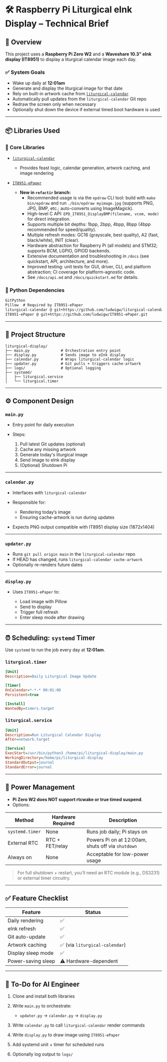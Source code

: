 # 🛠️ Raspberry Pi Liturgical eInk Display – Technical Brief

## 🌟 Overview

This project uses a **Raspberry Pi Zero W2** and a **Waveshare 10.3” eInk display (IT8951)** to display a liturgical calendar image each day.

### ✅ System Goals

* Wake up daily at **12:01am**
* Generate and display the liturgical image for that date
* Rely on built-in artwork cache from [`liturgical-calendar`](https://github.com/ludwigw/liturgical-calendar)
* Automatically pull updates from the `liturgical-calendar` Git repo
* Redraw the screen only when necessary
* Optionally shut down the device if external timed boot hardware is used

---

## 📦 Libraries Used

### 🔧 Core Libraries

* [`liturgical-calendar`](https://github.com/ludwigw/liturgical-calendar)

  * Provides feast logic, calendar generation, artwork caching, and image rendering
* [`IT8951-ePaper`](https://github.com/ludwigw/IT8951-ePaper)  
  * **New in `refactir` branch:**
    * Recommended usage is via the `epdraw` CLI tool: build with `make bin/epdraw` and run `./bin/epdraw myimage.jpg` (supports PNG, JPG, BMP, etc.; auto-converts using ImageMagick).
    * High-level C API: `EPD_IT8951_DisplayBMP(filename, vcom, mode)` for direct integration.
    * Supports multiple bit depths: 1bpp, 2bpp, 4bpp, 8bpp (4bpp recommended for speed/quality).
    * Multiple refresh modes: GC16 (grayscale, best quality), A2 (fast, black/white), INIT (clear).
    * Hardware abstraction for Raspberry Pi (all models) and STM32; supports BCM, LGPIO, GPIOD backends.
    * Extensive documentation and troubleshooting in `/docs` (see quickstart, API, architecture, and more).
    * Improved testing: unit tests for GUI, driver, CLI, and platform abstraction; CI coverage for platform-agnostic code.
    * See `/docs/api.md` and `/docs/quickstart.md` for details.

### 📆 Python Dependencies

```txt
GitPython
Pillow  # Required by IT8951-ePaper
liturgical-calendar @ git+https://github.com/ludwigw/liturgical-calendar.git
IT8951-ePaper @ git+https://github.com/ludwigw/IT8951-ePaper.git
```

---

## 📁 Project Structure

```
liturgical-display/
├── main.py              # Orchestration entry point
├── display.py           # Sends image to eInk display
├── calendar.py          # Wraps liturgical-calendar logic
├── updater.py           # Git pulls + triggers cache-artwork
├── logs/                # Optional logging
├── systemd/
│   ├── liturgical.service
│   └── liturgical.timer
```

---

## ⚙️ Component Design

### `main.py`

* Entry point for daily execution
* Steps:

  1. Pull latest Git updates (optional)
  2. Cache any missing artwork
  3. Generate today's liturgical image
  4. Send image to eInk display
  5. (Optional) Shutdown Pi

---

### `calendar.py`

* Interfaces with `liturgical-calendar`
* Responsible for:

  * Rendering today’s image
  * Ensuring cache-artwork is run during updates
* Expects PNG output compatible with IT8951 display size (1872x1404)

---

### `updater.py`

* Runs `git pull origin main` in the `liturgical-calendar` repo
* If HEAD has changed, runs `liturgical-calendar cache-artwork`
* Optionally re-renders future dates

---

### `display.py`

* Uses `IT8951-ePaper` to:

  * Load image with Pillow
  * Send to display
  * Trigger full refresh
  * Enter sleep mode after drawing

---

## ⏰ Scheduling: `systemd` Timer

Use `systemd` to run the job every day at **12:01am**.

### `liturgical.timer`

```ini
[Unit]
Description=Daily Liturgical Image Update

[Timer]
OnCalendar=*-*-* 00:01:00
Persistent=true

[Install]
WantedBy=timers.target
```

### `liturgical.service`

```ini
[Unit]
Description=Run Liturgical Calendar Display
After=network.target

[Service]
ExecStart=/usr/bin/python3 /home/pi/liturgical-display/main.py
WorkingDirectory=/home/pi/liturgical-display
StandardOutput=journal
StandardError=journal
```

---

## 🔋 Power Management

* **Pi Zero W2 does NOT support rtcwake or true timed suspend**.
* Options:

| Method          | Hardware Required | Description                                       |
| --------------- | ----------------- | ------------------------------------------------- |
| `systemd.timer` | None              | Runs job daily; Pi stays on                       |
| External RTC    | RTC + FET/relay   | Powers Pi on at 12:00am, shuts off via `shutdown` |
| Always on       | None              | Acceptable for low-power usage                    |

> For full shutdown + restart, you'll need an RTC module (e.g., DS3231) or external timer circuitry.

---

## ✅ Feature Checklist

| Feature            | Status                        |
| ------------------ | ----------------------------- |
| Daily rendering    | ✅                             |
| eInk refresh       | ✅                             |
| Git auto-update    | ✅                             |
| Artwork caching    | ✅ (via `liturgical-calendar`) |
| Display sleep mode | ✅                             |
| Power-saving sleep | ⚠️ Hardware-dependent         |

---

## 🚀 To-Do for AI Engineer

1. Clone and install both libraries
2. Write `main.py` to orchestrate:

   * `updater.py` → `calendar.py` → `display.py`
3. Write `calendar.py` to call `liturgical-calendar` render commands
4. Write `display.py` to draw image using `IT8951-ePaper`
5. Add systemd unit + timer for scheduled runs
6. Optionally log output to `logs/`
